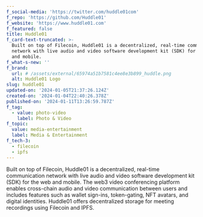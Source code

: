 ```yaml
---
f_social-media: 'https://twitter.com/huddle01com'
f_repo: 'https://github.com/Huddle01'
f_website: 'https://www.huddle01.com'
f_featured: false
title: Huddle01
f_card-text-truncated: >-
  Built on top of Filecoin, Huddle01 is a decentralized, real-time communication
  network with live audio and video software development kit (SDK) for the web
  and mobile.
f_what-s-new: ''
f_brand:
  url: # /assets/external/65974a51b7581c4ee8e3b899_huddle.png
  alt: Huddle01 Logo
slug: huddle01
updated-on: '2024-01-05T21:37:26.124Z'
created-on: '2024-01-04T22:40:26.378Z'
published-on: '2024-01-11T13:26:59.787Z'
f_tag:
  - value: photo-video
    label: Photo & Video
f_topic:
  value: media-entertainment
  label: Media & Entertainment
f_tech-3:
  - filecoin
  - ipfs
---
```


Built on top of Filecoin, Huddle01 is a decentralized, real-time communication network with live audio and video software development kit (SDK) for the web and mobile. The web3 video conferencing platform enables cross-chain audio and video communication between users and includes features such as wallet sign-ins, token-gating, NFT avatars, and digital identities. Huddle01 offers decentralized storage for meeting recordings using Filecoin and IPFS.
